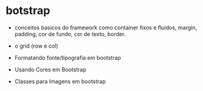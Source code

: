 # botstrap
- conceitos basicos do framework como container fixos e fluidos, margin, padding, cor de fundo, cor de texto, border.

-  o grid (row e col)

- Formatando fonte/tipografia em bootstrap

- Usando Cores em Bootstrap 

- Classes para Imagens em bootstrap


